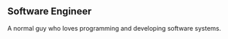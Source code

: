 Software Engineer
-----------------

A normal guy who loves programming and developing software systems.
